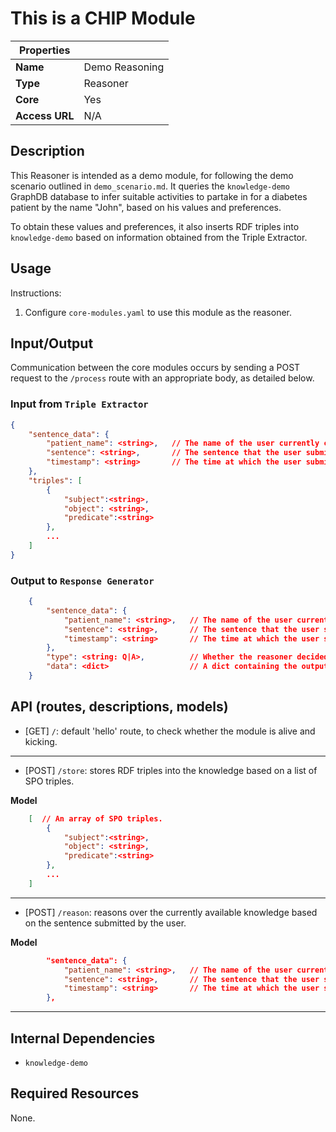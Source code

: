 # This is a CHIP Module
| Properties    |                     |
| ------------- | -------------       |
| **Name**      | Demo Reasoning |
| **Type**      | Reasoner  |
| **Core**      | Yes |
| **Access URL**       | N/A                 |

## Description
This Reasoner is intended as a demo module, for following the demo scenario outlined in `demo_scenario.md`. It queries the `knowledge-demo` GraphDB database to infer suitable activities to partake in for a diabetes patient by the name "John", based on his values and preferences.

To obtain these values and preferences, it also inserts RDF triples into `knowledge-demo` based on information obtained from the Triple Extractor.

## Usage
Instructions:
1. Configure `core-modules.yaml` to use this module as the reasoner.

## Input/Output
Communication between the core modules occurs by sending a POST request to the `/process` route with an appropriate body, as detailed below.

### Input from `Triple Extractor`
```JSON
{
    "sentence_data": {
        "patient_name": <string>,   // The name of the user currently chatting
        "sentence": <string>,       // The sentence that the user submitted
        "timestamp": <string>       // The time at which the user submitted the sentence (ISO format)
    },
    "triples": [
        {
            "subject":<string>, 
            "object": <string>, 
            "predicate":<string>
        },
        ...
    ]
}
```
### Output to `Response Generator`
```JSON
	{
        "sentence_data": {
            "patient_name": <string>,   // The name of the user currently chatting.
            "sentence": <string>,       // The sentence that the user submitted.
            "timestamp": <string>       // The time at which the user submitted the sentence (ISO format).
        },
		"type": <string: Q|A>,          // Whether the reasoner decided to give an answer (A) or to request more information (Q).
		"data": <dict>                  // A dict containing the output of the reasoner.
	}
```
## API (routes, descriptions, models)
- [GET] `/`: default 'hello' route, to check whether the module is alive and kicking.
---
- [POST] `/store`: stores RDF triples into the knowledge based on a list of SPO triples.

**Model**
```JSON
    [  // An array of SPO triples.
        {
            "subject":<string>, 
            "object": <string>, 
            "predicate":<string>
        },
        ...
    ]
```
---
- [POST] `/reason`: reasons over the currently available knowledge based on the sentence submitted by the user.

**Model**
```JSON
        "sentence_data": {
            "patient_name": <string>,   // The name of the user currently chatting.
            "sentence": <string>,       // The sentence that the user submitted.
            "timestamp": <string>       // The time at which the user submitted the sentence (ISO format).
        },
``` 
---

## Internal Dependencies
- `knowledge-demo`

## Required Resources
None.